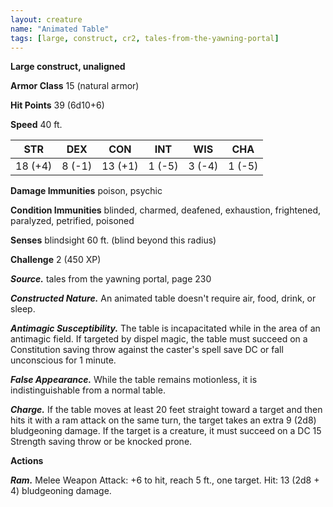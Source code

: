 ```yaml
---
layout: creature
name: "Animated Table"
tags: [large, construct, cr2, tales-from-the-yawning-portal]
---
```


**Large construct, unaligned**

**Armor Class** 15 (natural armor)

**Hit Points** 39 (6d10+6)

**Speed** 40 ft.

|   STR   |   DEX   |   CON   |   INT   |   WIS   |   CHA   |
|:-----:|:-----:|:-----:|:-----:|:-----:|:-----:|
| 18 (+4) | 8 (-1) | 13 (+1) | 1 (-5) | 3 (-4) | 1 (-5) |

**Damage Immunities** poison, psychic

**Condition Immunities** blinded, charmed, deafened, exhaustion, frightened, paralyzed, petrified, poisoned

**Senses** blindsight 60 ft. (blind beyond this radius)

**Challenge** 2 (450 XP)

***Source.*** tales from the yawning portal,  page 230

***Constructed Nature.*** An animated table doesn't require air, food, drink, or sleep.

***Antimagic Susceptibility.*** The table is incapacitated while in the area of an antimagic field. If targeted by dispel magic, the table must succeed on a Constitution saving throw against the caster's spell save DC or fall unconscious for 1 minute.

***False Appearance.*** While the table remains motionless, it is indistinguishable from a normal table.

***Charge.*** If the table moves at least 20 feet straight toward a target and then hits it with a ram attack on the same turn, the target takes an extra 9 (2d8) bludgeoning damage. If the target is a creature, it must succeed on a DC 15 Strength saving throw or be knocked prone.

**Actions**

***Ram.*** Melee Weapon Attack: +6 to hit, reach 5 ft., one target. Hit: 13 (2d8 + 4) bludgeoning damage.

